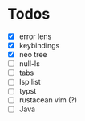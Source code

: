 # Todos

- [x] error lens
- [x] keybindings
- [x] neo tree
- [ ] null-ls
- [ ] tabs
- [ ] lsp list
- [ ] typst
- [ ] rustacean vim (?)
- [ ] Java
